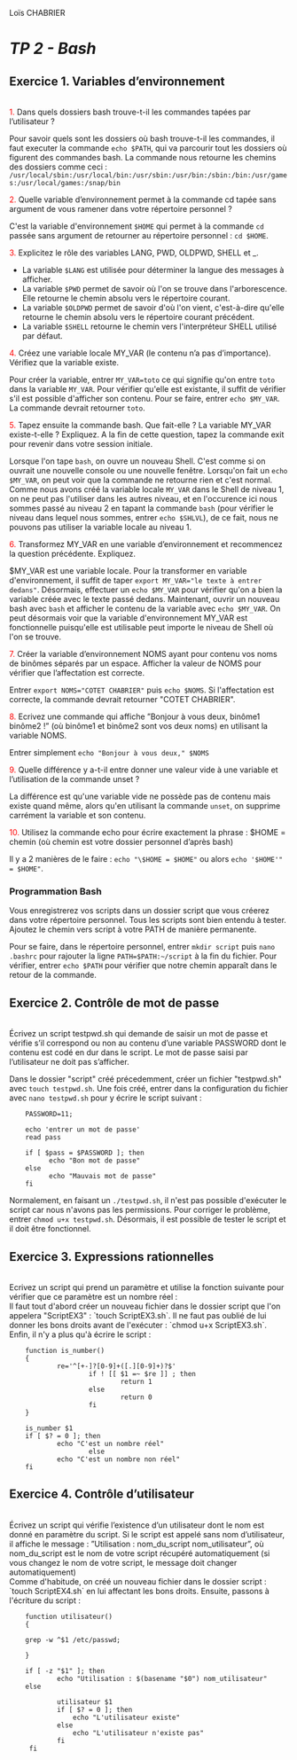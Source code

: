 Loïs CHABRIER

# _TP 2 - Bash_

## Exercice 1. Variables d’environnement

<br>
<span style='color:red'>1.</span> Dans quels dossiers bash trouve-t-il les commandes tapées par l’utilisateur ?
</span>

Pour savoir quels sont les dossiers où bash trouve-t-il les commandes, il faut executer la commande  `echo $PATH`, qui va parcourir tout les dossiers où figurent des commandes bash.
La commande nous retourne les chemins des dossiers comme ceci : `/usr/local/sbin:/usr/local/bin:/usr/sbin:/usr/bin:/sbin:/bin:/usr/games:/usr/local/games:/snap/bin`

<span style='color:red'>2.</span> Quelle variable d’environnement permet à la commande cd tapée sans argument de vous ramener dans votre répertoire personnel ?

C'est la variable d'environnement `$HOME` qui permet à la commande `cd` passée sans argument de retourner au répertoire personnel : `cd $HOME`. 

<span style='color:red'>3.</span> Explicitez le rôle des variables LANG, PWD, OLDPWD, SHELL et _.

  - La variable `$LANG` est utilisée pour déterminer la langue des messages à afficher.
  - La variable `$PWD` permet de savoir où l'on se trouve dans l'arborescence. Elle retourne le chemin absolu vers le répertoire courant.
  - La variable `$OLDPWD` permet de savoir d'où l'on vient, c'est-à-dire qu'elle retourne le chemin absolu vers le répertoire courant précédent.
  - La variable `$SHELL` retourne le chemin vers l'interpréteur SHELL utilisé par défaut.


<span style='color:red'>4.</span> Créez une variable locale MY_VAR (le contenu n’a pas d’importance). Vérifiez que la variable existe.

Pour créer la variable, entrer `MY_VAR=toto` ce qui signifie qu'on entre `toto` dans la variable `MY_VAR`.
Pour vérifier qu'elle est existante, il suffit de vérifier s'il est possible d'afficher son contenu. Pour se faire, entrer `echo $MY_VAR`. La commande devrait retourner `toto`.

<span style='color:red'>5.</span> Tapez ensuite la commande bash. Que fait-elle ? La variable MY_VAR existe-t-elle ? Expliquez. A la fin de cette question, tapez la commande exit pour revenir dans votre session initiale.

Lorsque l'on tape `bash`, on ouvre un nouveau Shell. C'est comme si on ouvrait une nouvelle console ou une nouvelle fenêtre. Lorsqu'on fait un `echo $MY_VAR`, on peut voir que la commande ne retourne rien et c'est normal. Comme nous avons créé la variable locale `MY_VAR` dans le Shell de niveau 1, on ne peut pas l'utiliser dans les autres niveau, et en l'occurence ici nous sommes passé au niveau 2 en tapant la commande `bash` (pour vérifier le niveau dans lequel nous sommes, entrer `echo $SHLVL`), de ce fait, nous ne pouvons pas utiliser la variable locale au niveau 1.

<span style='color:red'>6.</span> Transformez MY_VAR en une variable d’environnement et recommencez la question précédente. Expliquez.

$MY_VAR est une variable locale. Pour la transformer en variable d'environnement, il suffit de taper `export MY_VAR="le texte à entrer dedans"`. Désormais, effectuer un `echo $MY_VAR` pour vérifier qu'on a bien la variable créée avec le texte passé dedans. 
Maintenant, ouvrir un nouveau bash avec `bash` et afficher le contenu de la variable avec `echo $MY_VAR`. On peut désormais voir que la variable d'environnement MY_VAR est fonctionnelle puisqu'elle est utilisable peut importe le niveau de Shell où l'on se trouve.

<span style='color:red'>7.</span> Créer la variable d’environnement NOMS ayant pour contenu vos noms de binômes séparés par un espace.
Afficher la valeur de NOMS pour vérifier que l’affectation est correcte.

Entrer `export NOMS="COTET CHABRIER"` puis `echo $NOMS`. Si l'affectation est correcte, la commande devrait retourner "COTET CHABRIER".

<span style='color:red'>8.</span> Ecrivez une commande qui affiche ”Bonjour à vous deux, binôme1 binôme2 !” (où binôme1 et binôme2 sont vos deux noms) en utilisant la variable NOMS.

Entrer simplement `echo "Bonjour à vous deux," $NOMS`

<span style='color:red'>9.</span> Quelle différence y a-t-il entre donner une valeur vide à une variable et l’utilisation de la commande unset ?

La différence est qu'une variable vide ne possède pas de contenu mais existe quand même, alors qu'en utilisant la commande `unset`, on supprime carrément la variable et son contenu.

<span style='color:red'>10.</span> Utilisez la commande echo pour écrire exactement la phrase : $HOME = chemin (où chemin est votre dossier personnel d’après bash)

Il y a 2 manières de le faire : `echo "\$HOME = $HOME"` ou alors `echo '$HOME'" = $HOME"`.

### Programmation Bash

Vous enregistrerez vos scripts dans un dossier script que vous créerez dans votre répertoire personnel.
Tous les scripts sont bien entendu à tester.
Ajoutez le chemin vers script à votre PATH de manière permanente.

Pour se faire, dans le répertoire personnel, entrer `mkdir script` puis `nano .bashrc` pour rajouter la ligne `PATH=$PATH:~/script` à la fin du fichier. Pour vérifier, entrer `echo $PATH` pour vérifier que notre chemin apparaît dans le retour de la commande.

## Exercice 2. Contrôle de mot de passe

<br>
Écrivez un script testpwd.sh qui demande de saisir un mot de passe et vérifie s’il correspond ou non au
contenu d’une variable PASSWORD dont le contenu est codé en dur dans le script. Le mot de passe saisi par l’utilisateur ne doit pas s’afficher.

Dans le dossier "script" créé précedemment, créer un fichier "testpwd.sh" avec `touch testpwd.sh`. 
Une fois créé, entrer dans la configuration du fichier avec `nano testpwd.sh` pour y écrire le script suivant :

        PASSWORD=11;

        echo 'entrer un mot de passe'
        read pass

        if [ $pass = $PASSWORD ]; then
              echo "Bon mot de passe"
        else
              echo "Mauvais mot de passe"
        fi

Normalement, en faisant un `./testpwd.sh`, il n'est pas possible d'exécuter le script car nous n'avons pas les permissions. 
Pour corriger le problème, entrer `chmod u+x testpwd.sh`. Désormais, il est possible de tester le script et il doit être fonctionnel.

## Exercice 3. Expressions rationnelles

<br>
Ecrivez un script qui prend un paramètre et utilise la fonction suivante pour vérifier que ce paramètre
est un nombre réel :

<br>
Il faut tout d'abord créer un nouveau fichier dans le dossier script que l'on appelera "ScriptEX3" : `touch ScriptEX3.sh`.
Il ne faut pas oublié de lui donner les bons droits avant de l'exécuter : `chmod u+x ScriptEX3.sh`.
Enfin, il n'y a plus qu'à écrire le script : 
<br>

        function is_number()
        {
                re='^[+-]?[0-9]+([.][0-9]+)?$' 
                        if ! [[ $1 =~ $re ]] ; then
                                return 1 
                        else
                                return 0
                        fi
        }

        is_number $1 
        if [ $? = 0 ]; then
                echo "C'est un nombre réel"
                        else
                echo "C'est un nombre non réel"
        fi

## Exercice 4. Contrôle d’utilisateur

<br>
Écrivez un script qui vérifie l’existence d’un utilisateur dont le nom est donné en paramètre du script. Si le
script est appelé sans nom d’utilisateur, il affiche le message : ”Utilisation : nom_du_script nom_utilisateur”,
où nom_du_script est le nom de votre script récupéré automatiquement (si vous changez le nom de votre
script, le message doit changer automatiquement)

<br>
Comme d'habitude, on créé un nouveau fichier dans le dossier script : `touch ScriptEX4.sh` en lui affectant les bons droits.
Ensuite, passons à l'écriture du script : 
<br>

        function utilisateur()
        {

        grep -w ^$1 /etc/passwd;

        }

        if [ -z "$1" ]; then
                echo "Utilisation : $(basename "$0") nom_utilisateur"
        else

                utilisateur $1
                if [ $? = 0 ]; then
                    echo "L'utilisateur existe"
                else
                    echo "L'utilisateur n'existe pas"
                fi
         fi
